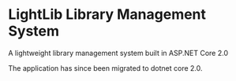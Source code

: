 # LightLib Library Management System

A lightweight library management system built in ASP.NET Core 2.0

The application has since been migrated to dotnet core 2.0.
